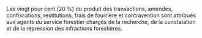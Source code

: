 Les vingt pour cent (20 %) du produit des transactions, amendes, confiscations, restitutions, frais de fourrière et contravention sont attribués aux agents du service forestier chargés de la recherche, de la constatation et de la répression des infractions forestières.